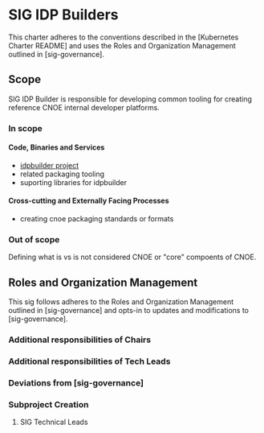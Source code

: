 # SIG IDP Builders

This charter adheres to the conventions described in the [Kubernetes Charter README] and uses
the Roles and Organization Management outlined in [sig-governance].

## Scope

SIG IDP Builder is responsible for developing common tooling for creating reference CNOE internal developer platforms.

### In scope

#### Code, Binaries and Services

- [idpbuilder project](https://github.com/cnoe-io/idpbuilder)
- related packaging tooling
- suporting libraries for idpbuilder

#### Cross-cutting and Externally Facing Processes

- creating cnoe packaging standards or formats

### Out of scope

Defining what is vs is not considered CNOE or "core" compoents of CNOE.

## Roles and Organization Management

This sig follows adheres to the Roles and Organization Management outlined in [sig-governance]
and opts-in to updates and modifications to [sig-governance].

### Additional responsibilities of Chairs


### Additional responsibilities of Tech Leads


### Deviations from [sig-governance]


### Subproject Creation

1. SIG Technical Leads
